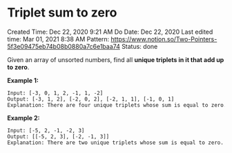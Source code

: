 # Triplet sum to zero

Created Time: Dec 22, 2020 9:21 AM
Do Date: Dec 22, 2020
Last edited time: Mar 01, 2021 8:38 AM
Pattern: https://www.notion.so/Two-Pointers-5f3e09475eb74b08b0880a7c6e1baa74
Status: done

Given an array of unsorted numbers, find all **unique triplets in it that add up to zero**.

**Example 1:**

```
Input: [-3, 0, 1, 2, -1, 1, -2]
Output: [-3, 1, 2], [-2, 0, 2], [-2, 1, 1], [-1, 0, 1]
Explanation: There are four unique triplets whose sum is equal to zero.

```

**Example 2:**

```
Input: [-5, 2, -1, -2, 3]
Output: [[-5, 2, 3], [-2, -1, 3]]
Explanation: There are two unique triplets whose sum is equal to zero.
```